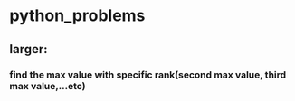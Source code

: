 # python_problems
## larger:
### find the max value with specific rank(second max value, third max value,...etc)
